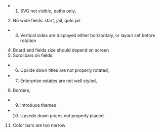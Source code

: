 + 1. SVG not visible, paths only,
2. No wide fields: start, jail, goto jail
+ 3. Vertical sides are displayed either horizontaly, or layout set before rotation
4. Board and fields size should depend on screen
5. Scrollbars on fields
+ 6. Upside down titles are not properly rotated,
+ 7. Enterprise estates are not well styled,
8. Borders,
+ 9. Introduce themes
+ 10. Upsede down prices not properly placed
11. Color bars are too nerrow

